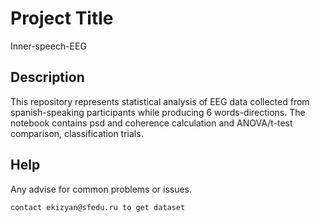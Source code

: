 # Project Title

Inner-speech-EEG

## Description

This repository represents statistical analysis of EEG data collected from spanish-speaking participants while producing 6 words-directions. The notebook contains psd and coherence calculation and ANOVA/t-test comparison, classification trials.

## Help

Any advise for common problems or issues.
```
contact ekizyan@sfedu.ru to get dataset
```
